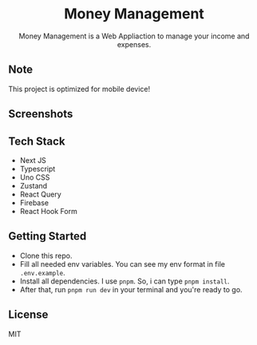 <div align="center">
  <h1>Money Management</h1>
  <p>Money Management is a Web Appliaction to manage your income and expenses.</p>
</div>

## Note

This project is optimized for mobile device!

## Screenshots

## Tech Stack

- Next JS
- Typescript
- Uno CSS
- Zustand
- React Query
- Firebase
- React Hook Form

## Getting Started

- Clone this repo.
- Fill all needed env variables. You can see my env format in file `.env.example`.
- Install all dependencies. I use `pnpm`. So, i can type `pnpm install`.
- After that, run `pnpm run dev` in your terminal and you're ready to go.

## License

MIT
